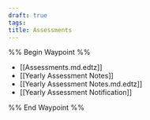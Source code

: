 ```yaml
---
draft: true
tags: 
title: Assessments
---
```

%% Begin Waypoint %%
- [[Assessments.md.edtz]]
- [[Yearly Assessment Notes]]
- [[Yearly Assessment Notes.md.edtz]]
- [[Yearly Assessment Notification]]

%% End Waypoint %%


